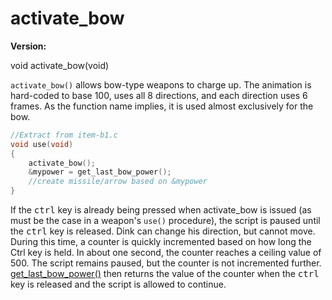 # activate_bow

**Version:** <VersionInfo dink="" standalone />&nbsp;<VersionInfo freedink="" standalone />&nbsp;<VersionInfo dinkhd="" standalone />&nbsp;<VersionInfo yedink="" standalone />

<Prototype>void activate_bow(void)</Prototype>

`activate_bow()` allows bow-type weapons to charge up. The animation is hard-coded to base 100, uses all 8 directions, and each direction uses 6 frames. As the function name implies, it is used almost exclusively for the bow.

```c
//Extract from item-b1.c
void use(void)
{
    activate_bow();
    &mypower = get_last_bow_power();
    //create missile/arrow based on &mypower
}
```

If the <kbd>ctrl</kbd> key is already being pressed when activate_bow is issued (as must be the case in a weapon's `use()` procedure), the script is paused until the <kbd>ctrl</kbd> key is released. Dink can change his direction, but cannot move. During this time, a counter is quickly incremented based on how long the Ctrl key is held. In about one second, the counter reaches a ceiling value of 500. The script remains paused, but the counter is not incremented further. [get_last_bow_power()](./get-last-bow-power.md) then returns the value of the counter when the <kbd>ctrl</kbd> key is released and the script is allowed to continue.
